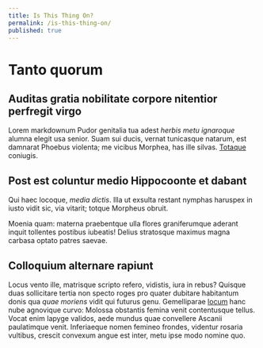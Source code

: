 ```yaml
---
title: Is This Thing On?
permalink: /is-this-thing-on/
published: true
---
```

# Tanto quorum

## Auditas gratia nobilitate corpore nitentior perfregit virgo

Lorem markdownum Pudor genitalia tua adest *herbis metu ignaroque* alumna elegit
usa senior. Suam sui ducis, vernat tunicasque natarum, est damnarat Phoebus
violenta; me vicibus Morphea, has ille silvas.
[Totaque](http://nec.org/vulnusostendunt.html) coniugis.

## Post est coluntur medio Hippocoonte et dabant

Qui haec locoque, *media dictis*. Illa ut exsulta restant nymphas haruspex in
iusto vidit sic, via vitarit; totque Morpheus obruit.

Moenia quam: materna praebentque ulla flores graniferumque aderant inquit
tollentes postibus iubeatis! Delius stratosque maximus magna carbasa optato
patres saevae.

## Colloquium alternare rapiunt

Locus vento ille, matrisque scripto refero, vidistis, iura in rebus? Quisque
duas sollicitare tertia non specto roges pro quater dubitare habitantum donis
qua *quae moriens* vidit qui futurus genu. Gemelliparae
[locum](http://est.com/noctesole.html) hanc nube agnovique curvo: Molossa
obstantis femina venit contentusque tellus. Vocat enim Iapyge validos, aede
mundus quae convellere Ascanii paulatimque venit. Inferiaeque nomen femineo
frondes, videntur rosaria vultibus, crescit convexum angue est inter, metu ipse
modo nomine quo.